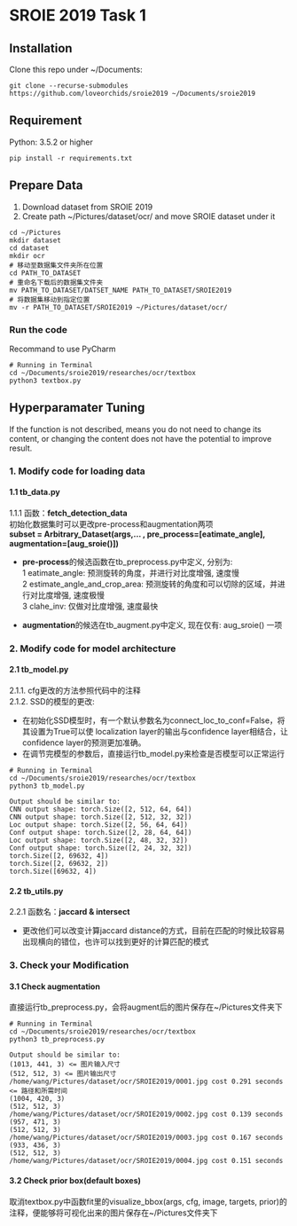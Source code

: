 # SROIE 2019 Task 1


## Installation
Clone this repo under ~/Documents:
```
git clone --recurse-submodules https://github.com/loveorchids/sroie2019 ~/Documents/sroie2019
```

## Requirement
Python:  3.5.2 or higher
```
pip install -r requirements.txt
```


## Prepare Data
1. Download dataset from SROIE 2019
2. Create path ~/Pictures/dataset/ocr/ and move SROIE dataset under it
```
cd ~/Pictures
mkdir dataset
cd dataset
mkdir ocr
# 移动至数据集文件夹所在位置
cd PATH_TO_DATASET
# 重命名下载后的数据集文件夹
mv PATH_TO_DATASET/DATSET_NAME PATH_TO_DATASET/SROIE2019
# 将数据集移动到指定位置
mv -r PATH_TO_DATASET/SROIE2019 ~/Pictures/dataset/ocr/
```

### Run the code
Recommand to use PyCharm
```
# Running in Terminal
cd ~/Documents/sroie2019/researches/ocr/textbox
python3 textbox.py
```

## Hyperparamater Tuning
If the function is not described, means you do not need to change its content, or changing the content does not have the potential to improve result.

### 1. Modify code for loading data 
#### 1.1 tb_data.py
1.1.1 函数：**fetch_detection_data**<br>
初始化数据集时可以更改pre-process和augmentation两项<br>
**subset = Arbitrary_Dataset(args,... , pre_process=[eatimate_angle], augmentation=[aug_sroie()])**<br>
* **pre-process**的候选函数在tb_preprocess.py中定义, 分别为: <br>
1 eatimate_angle: 预测旋转的角度，并进行对比度增强, 速度慢<br>
2 estimate_angle_and_crop_area: 预测旋转的角度和可以切除的区域，并进行对比度增强, 速度极慢<br>
3 clahe_inv: 仅做对比度增强, 速度最快<br>

* **augmentation**的候选在tb_augment.py中定义, 现在仅有: aug_sroie() 一项<br>


### 2. Modify code for model architecture
#### 2.1 tb_model.py


2.1.1. cfg更改的方法参照代码中的注释<br>
2.1.2. SSD的模型的更改: <br>
* 在初始化SSD模型时，有一个默认参数名为connect_loc_to_conf=False，将其设置为True可以使
localization layer的输出与confidence layer相结合，让confidence layer的预测更加准确。
* 在调节完模型的参数后，直接运行tb_model.py来检查是否模型可以正常运行
```
# Running in Terminal
cd ~/Documents/sroie2019/researches/ocr/textbox
python3 tb_model.py

Output should be similar to: 
CNN output shape: torch.Size([2, 512, 64, 64])
CNN output shape: torch.Size([2, 512, 32, 32])
Loc output shape: torch.Size([2, 56, 64, 64])
Conf output shape: torch.Size([2, 28, 64, 64])
Loc output shape: torch.Size([2, 48, 32, 32])
Conf output shape: torch.Size([2, 24, 32, 32])
torch.Size([2, 69632, 4])
torch.Size([2, 69632, 2])
torch.Size([69632, 4])
```
#### 2.2 tb_utils.py
2.2.1 函数名：**jaccard & intersect**<br>
* 更改他们可以改变计算jaccard distance的方式，目前在匹配的时候比较容易出现横向的错位，也许可以找到更好的计算匹配的模式

### 3. Check your Modification
#### 3.1 Check augmentation
直接运行tb_preprocess.py，会将augment后的图片保存在~/Pictures文件夹下
```
# Running in Terminal
cd ~/Documents/sroie2019/researches/ocr/textbox
python3 tb_preprocess.py

Output should be similar to: 
(1013, 441, 3) <= 图片输入尺寸
(512, 512, 3) <= 图片输出尺寸
/home/wang/Pictures/dataset/ocr/SROIE2019/0001.jpg cost 0.291 seconds <= 路径和所需时间
(1004, 420, 3)
(512, 512, 3)
/home/wang/Pictures/dataset/ocr/SROIE2019/0002.jpg cost 0.139 seconds
(957, 471, 3)
(512, 512, 3)
/home/wang/Pictures/dataset/ocr/SROIE2019/0003.jpg cost 0.167 seconds
(933, 436, 3)
(512, 512, 3)
/home/wang/Pictures/dataset/ocr/SROIE2019/0004.jpg cost 0.151 seconds
```

#### 3.2 Check prior box(default boxes)
取消textbox.py中函数fit里的visualize_bbox(args, cfg, image, targets, prior)的注释，便能够将可视化出来的图片保存在~/Pictures文件夹下



